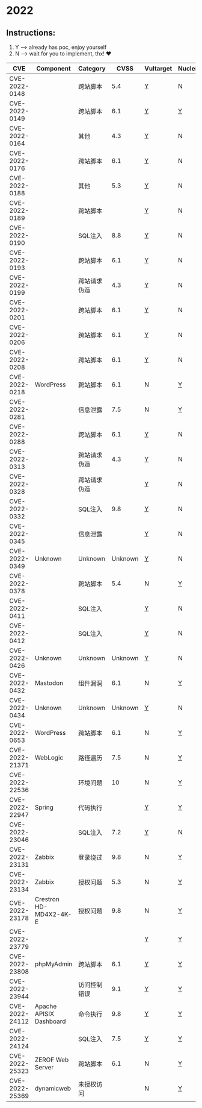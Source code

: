 # 2022

## Instructions:

1. Y --> already has poc, enjoy yourself
2. N --> wait for you to implement, thx! :heart:

| CVE | Component | Category | CVSS | Vultarget | Nuclei | Xray | pocsuite2 | pocsuite3 | goby | others |
|-----|-----------|----------|------|-----------|--------|------|-----------|-----------|------|--------|
| CVE-2022-0148 |  | 跨站脚本 | 5.4 | [Y](CVE-2022-0148/vultarget/) | N | N | N | N | N | N |
| CVE-2022-0149 |  | 跨站脚本 | 6.1 | [Y](CVE-2022-0149/vultarget/) | [Y](CVE-2022-0149/poc/nuclei/) | N | N | N | N | N |
| CVE-2022-0164 |  | 其他 | 4.3 | [Y](CVE-2022-0164/vultarget/) | N | N | N | N | N | N |
| CVE-2022-0176 |  | 跨站脚本 | 6.1 | [Y](CVE-2022-0176/vultarget/) | N | N | N | N | N | N |
| CVE-2022-0188 |  | 其他 | 5.3 | [Y](CVE-2022-0188/vultarget/) | N | N | N | N | N | N |
| CVE-2022-0189 |  | 跨站脚本 |  | [Y](CVE-2022-0189/vultarget/) | N | N | N | N | N | N |
| CVE-2022-0190 |  | SQL注入 | 8.8 | [Y](CVE-2022-0190/vultarget/) | N | N | N | N | N | N |
| CVE-2022-0193 |  | 跨站脚本 | 6.1 | [Y](CVE-2022-0193/vultarget/) | N | N | N | N | N | N |
| CVE-2022-0199 |  | 跨站请求伪造 | 4.3 | [Y](CVE-2022-0199/vultarget/) | N | N | N | N | N | N |
| CVE-2022-0201 |  | 跨站脚本 | 6.1 | [Y](CVE-2022-0201/vultarget/) | N | N | N | N | N | N |
| CVE-2022-0206 |  | 跨站脚本 | 6.1 | [Y](CVE-2022-0206/vultarget/) | N | N | N | N | N | N |
| CVE-2022-0208 |  | 跨站脚本 | 6.1 | [Y](CVE-2022-0208/vultarget/) | N | N | N | N | N | N |
| CVE-2022-0218 | WordPress | 跨站脚本 | 6.1 | N | [Y](CVE-2022-0218/poc/nuclei/) | N | N | N | N | N |
| CVE-2022-0281 |  | 信息泄露 | 7.5 | N | [Y](CVE-2022-0281/poc/nuclei/) | N | N | N | N | N |
| CVE-2022-0288 |  | 跨站脚本 | 6.1 | [Y](CVE-2022-0288/vultarget/) | N | N | N | N | N | N |
| CVE-2022-0313 |  | 跨站请求伪造 | 4.3 | [Y](CVE-2022-0313/vultarget/) | N | N | N | N | N | N |
| CVE-2022-0328 |  | 跨站请求伪造 |  | [Y](CVE-2022-0328/vultarget/) | N | N | N | N | N | N |
| CVE-2022-0332 |  | SQL注入 | 9.8 | [Y](CVE-2022-0332/vultarget/) | N | N | N | N | N | N |
| CVE-2022-0345 |  | 信息泄露 |  | [Y](CVE-2022-0345/vultarget/) | N | N | N | N | N | N |
| CVE-2022-0349 | Unknown | Unknown | Unknown | [Y](CVE-2022-0349/vultarget/) | N | N | N | N | N | N |
| CVE-2022-0378 |  | 跨站脚本 | 5.4 | N | [Y](CVE-2022-0378/poc/nuclei/) | N | N | N | N | N |
| CVE-2022-0411 |  | SQL注入 |  | [Y](CVE-2022-0411/vultarget/) | N | N | N | N | N | N |
| CVE-2022-0412 |  | SQL注入 |  | [Y](CVE-2022-0412/vultarget/) | N | N | N | N | N | N |
| CVE-2022-0426 | Unknown | Unknown | Unknown | [Y](CVE-2022-0426/vultarget/) | N | N | N | N | N | N |
| CVE-2022-0432 | Mastodon | 组件漏洞 | 6.1 | N | [Y](CVE-2022-0432/poc/nuclei/) | N | N | N | N | N |
| CVE-2022-0434 | Unknown | Unknown | Unknown | [Y](CVE-2022-0434/vultarget/) | N | N | N | N | N | N |
| CVE-2022-0653 | WordPress | 跨站脚本 | 6.1 | N | [Y](CVE-2022-0653/poc/nuclei/) | N | N | N | N | N |
| CVE-2022-21371 | WebLogic | 路径遍历 | 7.5 | N | [Y](CVE-2022-21371/poc/nuclei/) | N | N | N | N | N |
| CVE-2022-22536 |  | 环境问题 | 10 | N | [Y](CVE-2022-22536/poc/nuclei/) | N | N | N | N | N |
| CVE-2022-22947 | Spring | 代码执行  |  | [Y](CVE-2022-22947/vultarget/) | [Y](CVE-2022-22947/poc/nuclei/) | N | N | N | N | N |
| CVE-2022-23046 |  | SQL注入 | 7.2 | [Y](CVE-2022-23046/vultarget/) | N | N | N | N | N | [Y](CVE-2022-23046/poc/others/) |
| CVE-2022-23131 | Zabbix | 登录绕过 | 9.8 | N | [Y](CVE-2022-23131/poc/nuclei/) | N | N | N | N | N |
| CVE-2022-23134 | Zabbix | 授权问题 | 5.3 | N | [Y](CVE-2022-23134/poc/nuclei/) | N | N | N | N | N |
| CVE-2022-23178 | Crestron HD-MD4X2-4K-E | 授权问题 | 9.8 | N | [Y](CVE-2022-23178/poc/nuclei/) | N | N | N | N | [Y](CVE-2022-23178/poc/others/) |
| CVE-2022-23779 |  |  |  | [Y](CVE-2022-23779/vultarget/) | [Y](CVE-2022-23779/poc/nuclei/) | N | N | N | N | [Y](CVE-2022-23779/poc/others/) |
| CVE-2022-23808 | phpMyAdmin | 跨站脚本 | 6.1 | [Y](CVE-2022-23808/vultarget/) | [Y](CVE-2022-23808/poc/nuclei/) | N | N | N | N | [Y](CVE-2022-23808/poc/others/) |
| CVE-2022-23944 |  | 访问控制错误 | 9.1 | [Y](CVE-2022-23944/vultarget/) | [Y](CVE-2022-23944/poc/nuclei/) | N | N | N | N | N |
| CVE-2022-24112 | Apache APISIX Dashboard | 命令执行 | 9.8 | [Y](CVE-2022-24112/vultarget/) | [Y](CVE-2022-24112/poc/nuclei/) | N | N | N | N | N |
| CVE-2022-24124 |  | SQL注入 | 7.5 | [Y](CVE-2022-24124/vultarget/) | [Y](CVE-2022-24124/poc/nuclei/) | N | N | N | N | N |
| CVE-2022-25323 | ZEROF Web Server | 跨站脚本 | 6.1 | N | [Y](CVE-2022-25323/poc/nuclei/) | N | N | N | N | N |
| CVE-2022-25369 | dynamicweb | 未授权访问 |  | N | [Y](CVE-2022-25369/poc/nuclei/) | N | N | N | N | N |
